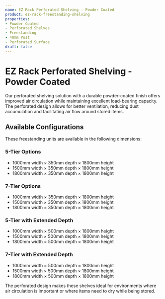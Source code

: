 ```yaml
---
name: EZ Rack Perforated Shelving - Powder Coated
product: ez-rack-freestanding-shelving
properties:
- Powder Coated
- Perforated Shelves
- Freestanding
- 40mm Post
- Perforated Surface
draft: false
---
```


# EZ Rack Perforated Shelving - Powder Coated

Our perforated shelving solution with a durable powder-coated finish offers improved air circulation while maintaining excellent load-bearing capacity. The perforated design allows for better ventilation, reducing dust accumulation and facilitating air flow around stored items.

## Available Configurations

These freestanding units are available in the following dimensions:

### 5-Tier Options
- 1000mm width × 350mm depth × 1800mm height
- 1500mm width × 350mm depth × 1800mm height
- 1800mm width × 350mm depth × 1800mm height

### 7-Tier Options
- 1000mm width × 350mm depth × 1800mm height
- 1500mm width × 350mm depth × 1800mm height
- 1800mm width × 350mm depth × 1800mm height

### 5-Tier with Extended Depth
- 1000mm width × 500mm depth × 1800mm height
- 1500mm width × 500mm depth × 1800mm height
- 1800mm width × 500mm depth × 1800mm height

### 7-Tier with Extended Depth
- 1000mm width × 500mm depth × 1800mm height
- 1500mm width × 500mm depth × 1800mm height
- 1800mm width × 500mm depth × 1800mm height

The perforated design makes these shelves ideal for environments where air circulation is important or where items need to dry while being stored.
